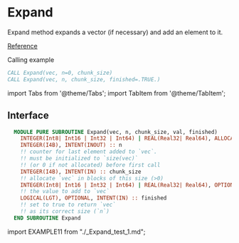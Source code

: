 # Expand

Expand method expands a vector (if necessary) and add an element to it.

[Reference](https://github.com/jacobwilliams/fortran-csv-module/blob/master/src/csv_utilities.f90)

Calling example

```fortran
CALL Expand(vec, n=0, chunk_size)
CALL Expand(vec, n, chunk_size, finished=.TRUE.)
```

import Tabs from '@theme/Tabs';
import TabItem from '@theme/TabItem';


## Interface

<Tabs>
<TabItem value="interface" label="܀ Interface" default>

```fortran
  MODULE PURE SUBROUTINE Expand(vec, n, chunk_size, val, finished)
    INTEGER(Int8| Int16 | Int32 | Int64) | REAL(Real32| Real64), ALLOCATABLE, INTENT(INOUT) :: vec(:)
    INTEGER(I4B), INTENT(INOUT) :: n
    !! counter for last element added to `vec`.
    !! must be initialized to `size(vec)`
    !! (or 0 if not allocated) before first call
    INTEGER(I4B), INTENT(IN) :: chunk_size
    !! allocate `vec` in blocks of this size (>0)
    INTEGER(Int8| Int16 | Int32 | Int64) | REAL(Real32| Real64), OPTIONAL, INTENT(IN) :: val
    !! the value to add to `vec`
    LOGICAL(LGT), OPTIONAL, INTENT(IN) :: finished
    !! set to true to return `vec`
    !! as its correct size (`n`)
  END SUBROUTINE Expand
```

</TabItem>

<TabItem value="example" label="️܀ See example">

import EXAMPLE11 from "./_Expand_test_1.md";

<EXAMPLE11 />

</TabItem>

<TabItem value="close" label="↢ ">

</TabItem>
</Tabs>
